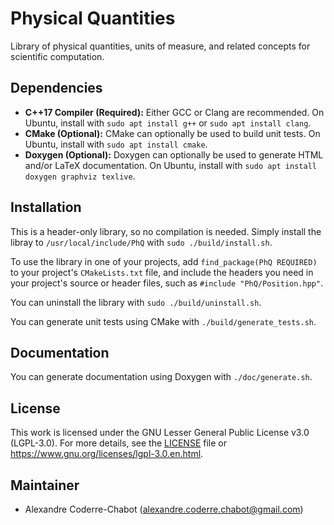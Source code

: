 # Physical Quantities
Library of physical quantities, units of measure, and related concepts for scientific computation.

## Dependencies
- **C++17 Compiler (Required):** Either GCC or Clang are recommended. On Ubuntu, install with `sudo apt install g++` or `sudo apt install clang`.
- **CMake (Optional):** CMake can optionally be used to build unit tests. On Ubuntu, install with `sudo apt install cmake`.
- **Doxygen (Optional):** Doxygen can optionally be used to generate HTML and/or LaTeX documentation. On Ubuntu, install with `sudo apt install doxygen graphviz texlive`.

## Installation
This is a header-only library, so no compilation is needed. Simply install the libray to `/usr/local/include/PhQ` with `sudo ./build/install.sh`.

To use the library in one of your projects, add `find_package(PhQ REQUIRED)` to your project's `CMakeLists.txt` file, and include the headers you need in your project's source or header files, such as `#include "PhQ/Position.hpp"`.

You can uninstall the library with `sudo ./build/uninstall.sh`.

You can generate unit tests using CMake with `./build/generate_tests.sh`.

## Documentation
You can generate documentation using Doxygen with `./doc/generate.sh`.

## License
This work is licensed under the GNU Lesser General Public License v3.0 (LGPL-3.0). For more details, see the [LICENSE](LICENSE) file or <https://www.gnu.org/licenses/lgpl-3.0.en.html>.

## Maintainer
- Alexandre Coderre-Chabot (<alexandre.coderre.chabot@gmail.com>)

